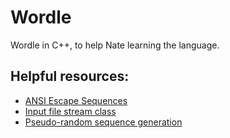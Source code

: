 # Wordle

Wordle in C++, to help Nate learning the language.

## Helpful resources:

- [ANSI Escape Sequences](https://gist.github.com/fnky/458719343aabd01cfb17a3a4f7296797)
- [Input file stream class](https://cplusplus.com/reference/fstream/ifstream/)
- [Pseudo-random sequence generation](https://cplusplus.com/reference/cstdlib/#:~:text=Pseudo%2Drandom%20sequence%20generation)
